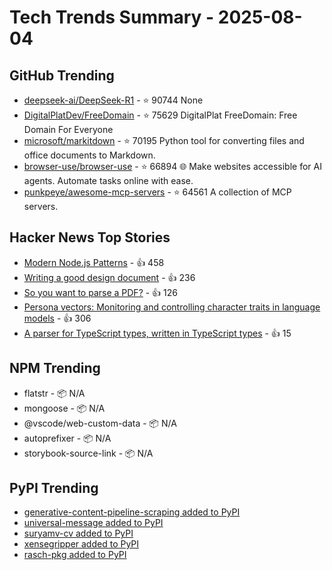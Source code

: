 # Tech Trends Summary - 2025-08-04

## GitHub Trending
- [deepseek-ai/DeepSeek-R1](https://github.com/deepseek-ai/DeepSeek-R1) - ⭐ 90744
  None
- [DigitalPlatDev/FreeDomain](https://github.com/DigitalPlatDev/FreeDomain) - ⭐ 75629
  DigitalPlat FreeDomain: Free Domain For Everyone
- [microsoft/markitdown](https://github.com/microsoft/markitdown) - ⭐ 70195
  Python tool for converting files and office documents to Markdown.
- [browser-use/browser-use](https://github.com/browser-use/browser-use) - ⭐ 66894
  🌐 Make websites accessible for AI agents. Automate tasks online with ease.
- [punkpeye/awesome-mcp-servers](https://github.com/punkpeye/awesome-mcp-servers) - ⭐ 64561
  A collection of MCP servers.

## Hacker News Top Stories
- [Modern Node.js Patterns](https://kashw1n.com/blog/nodejs-2025/) - 👍 458
- [Writing a good design document](https://grantslatton.com/how-to-design-document) - 👍 236
- [So you want to parse a PDF?](https://eliot-jones.com/2025/8/pdf-parsing-xref) - 👍 126
- [Persona vectors: Monitoring and controlling character traits in language models](https://www.anthropic.com/research/persona-vectors) - 👍 306
- [A parser for TypeScript types, written in TypeScript types](https://github.com/easrng/tsints) - 👍 15

## NPM Trending
- flatstr - 📦 N/A
- mongoose - 📦 N/A
- @vscode/web-custom-data - 📦 N/A
- autoprefixer - 📦 N/A
- storybook-source-link - 📦 N/A

## PyPI Trending
- [generative-content-pipeline-scraping added to PyPI](https://pypi.org/project/generative-content-pipeline-scraping/)
- [universal-message added to PyPI](https://pypi.org/project/universal-message/)
- [suryamv-cv added to PyPI](https://pypi.org/project/suryamv-cv/)
- [xensegripper added to PyPI](https://pypi.org/project/xensegripper/)
- [rasch-pkg added to PyPI](https://pypi.org/project/rasch-pkg/)
